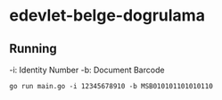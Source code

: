 # edevlet-belge-dogrulama

## Running
-i: Identity Number
-b: Document Barcode

`go run main.go -i 12345678910 -b MSB010101101010110`
